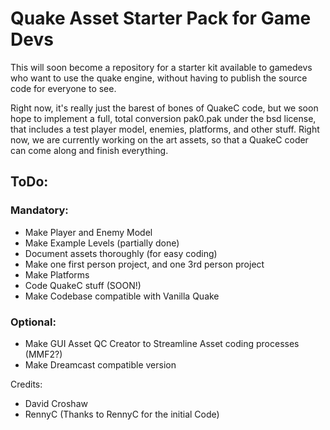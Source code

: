 # Quake Asset Starter Pack for Game Devs
This will soon become a repository for a starter kit available to gamedevs who want to use the quake engine, without having to publish the source code for everyone to see.

Right now, it's really just the barest of bones of QuakeC code, but we soon hope to implement a full, total conversion pak0.pak under the bsd license, that includes a test player model, enemies, platforms, and other stuff. Right now, we are currently working on the art assets, so that a QuakeC coder can come along and finish everything.

## ToDo:

### Mandatory:
- Make Player and Enemy Model
- Make Example Levels (partially done)
- Document assets thoroughly (for easy coding)
- Make one first person project, and one 3rd person project
- Make Platforms
- Code QuakeC stuff (SOON!)
- Make Codebase compatible with Vanilla Quake

### Optional:

- Make GUI Asset QC Creator to Streamline Asset coding processes (MMF2?)
- Make Dreamcast compatible version

Credits:
- David Croshaw
- RennyC (Thanks to RennyC for the initial Code)
